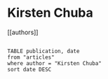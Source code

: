 # Kirsten Chuba

[[authors]]

```dataview

TABLE publication, date
from "articles"
where author = "Kirsten Chuba"
sort date DESC

```
